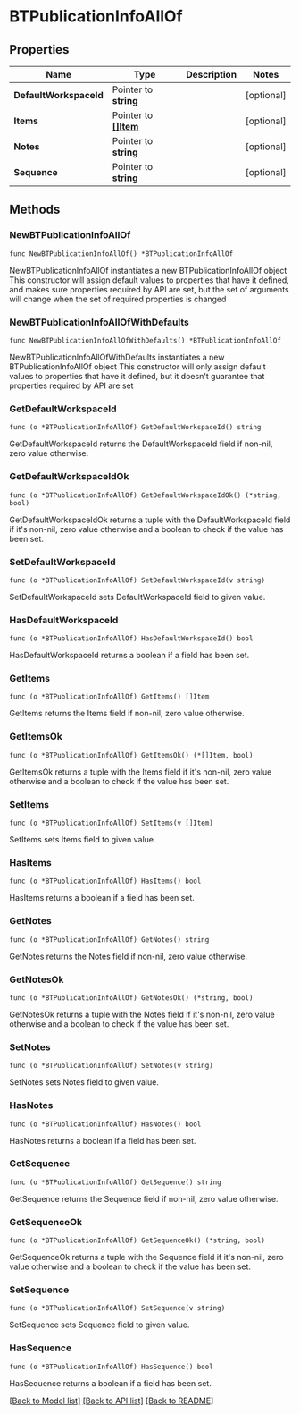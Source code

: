 # BTPublicationInfoAllOf

## Properties

Name | Type | Description | Notes
------------ | ------------- | ------------- | -------------
**DefaultWorkspaceId** | Pointer to **string** |  | [optional] 
**Items** | Pointer to [**[]Item**](Item.md) |  | [optional] 
**Notes** | Pointer to **string** |  | [optional] 
**Sequence** | Pointer to **string** |  | [optional] 

## Methods

### NewBTPublicationInfoAllOf

`func NewBTPublicationInfoAllOf() *BTPublicationInfoAllOf`

NewBTPublicationInfoAllOf instantiates a new BTPublicationInfoAllOf object
This constructor will assign default values to properties that have it defined,
and makes sure properties required by API are set, but the set of arguments
will change when the set of required properties is changed

### NewBTPublicationInfoAllOfWithDefaults

`func NewBTPublicationInfoAllOfWithDefaults() *BTPublicationInfoAllOf`

NewBTPublicationInfoAllOfWithDefaults instantiates a new BTPublicationInfoAllOf object
This constructor will only assign default values to properties that have it defined,
but it doesn't guarantee that properties required by API are set

### GetDefaultWorkspaceId

`func (o *BTPublicationInfoAllOf) GetDefaultWorkspaceId() string`

GetDefaultWorkspaceId returns the DefaultWorkspaceId field if non-nil, zero value otherwise.

### GetDefaultWorkspaceIdOk

`func (o *BTPublicationInfoAllOf) GetDefaultWorkspaceIdOk() (*string, bool)`

GetDefaultWorkspaceIdOk returns a tuple with the DefaultWorkspaceId field if it's non-nil, zero value otherwise
and a boolean to check if the value has been set.

### SetDefaultWorkspaceId

`func (o *BTPublicationInfoAllOf) SetDefaultWorkspaceId(v string)`

SetDefaultWorkspaceId sets DefaultWorkspaceId field to given value.

### HasDefaultWorkspaceId

`func (o *BTPublicationInfoAllOf) HasDefaultWorkspaceId() bool`

HasDefaultWorkspaceId returns a boolean if a field has been set.

### GetItems

`func (o *BTPublicationInfoAllOf) GetItems() []Item`

GetItems returns the Items field if non-nil, zero value otherwise.

### GetItemsOk

`func (o *BTPublicationInfoAllOf) GetItemsOk() (*[]Item, bool)`

GetItemsOk returns a tuple with the Items field if it's non-nil, zero value otherwise
and a boolean to check if the value has been set.

### SetItems

`func (o *BTPublicationInfoAllOf) SetItems(v []Item)`

SetItems sets Items field to given value.

### HasItems

`func (o *BTPublicationInfoAllOf) HasItems() bool`

HasItems returns a boolean if a field has been set.

### GetNotes

`func (o *BTPublicationInfoAllOf) GetNotes() string`

GetNotes returns the Notes field if non-nil, zero value otherwise.

### GetNotesOk

`func (o *BTPublicationInfoAllOf) GetNotesOk() (*string, bool)`

GetNotesOk returns a tuple with the Notes field if it's non-nil, zero value otherwise
and a boolean to check if the value has been set.

### SetNotes

`func (o *BTPublicationInfoAllOf) SetNotes(v string)`

SetNotes sets Notes field to given value.

### HasNotes

`func (o *BTPublicationInfoAllOf) HasNotes() bool`

HasNotes returns a boolean if a field has been set.

### GetSequence

`func (o *BTPublicationInfoAllOf) GetSequence() string`

GetSequence returns the Sequence field if non-nil, zero value otherwise.

### GetSequenceOk

`func (o *BTPublicationInfoAllOf) GetSequenceOk() (*string, bool)`

GetSequenceOk returns a tuple with the Sequence field if it's non-nil, zero value otherwise
and a boolean to check if the value has been set.

### SetSequence

`func (o *BTPublicationInfoAllOf) SetSequence(v string)`

SetSequence sets Sequence field to given value.

### HasSequence

`func (o *BTPublicationInfoAllOf) HasSequence() bool`

HasSequence returns a boolean if a field has been set.


[[Back to Model list]](../README.md#documentation-for-models) [[Back to API list]](../README.md#documentation-for-api-endpoints) [[Back to README]](../README.md)


